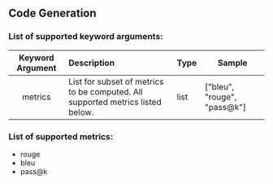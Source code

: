 ## Code Generation

### List of supported keyword arguments:

| Keyword Argument  | Description                                                                           | Type      | Sample                                   |
|:-----------------:|:--------------------------------------------------------------------------------------|-----------|------------------------------------------|
|      metrics      | List for subset of metrics to be computed. All supported metrics listed below.        | list<str> | ["bleu", "rouge", "pass@k"] |
### List of supported metrics:

* rouge
* bleu
* pass@k